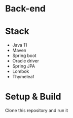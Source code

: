 # Back-end

<h1>Stack</h1>

- Java 11
- Maven
- Spring boot
- Oracle driver
- Spring JPA
- Lombok
- Thymeleaf

<h1>Setup & Build</h1>

Clone this repository and run it
